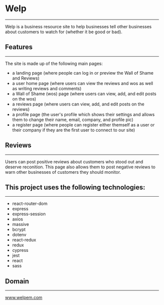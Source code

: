 # Welp
___
Welp is a business resource site to help businesses tell other businesses about customers to watch for (whether it be good or bad).
## Features
___
The site is made up of the following main pages:
* a landing page (where people can log in or preview the Wall of Shame and Reviews)
* a user home page (where users can view the reviews and wos as well as writing reviews and comments)
* a Wall of Shame (wos) page (where users can view, add, and edit posts on the wos)
* a reviews page (where users can view, add, and edit posts on the reviews)
* a profile page (the user's profile which shows their settings and allows them to change their name, email, company, and profile pic)
* a register page (where people can register either themself as a user or their company if they are the first user to connect to our site)
## Reviews
___
Users can post positive reviews about customers who stood out and deserve reconition. This page also allows them to post negative reviews to warn other businesses of customers they should monitor.
## This project uses the following technologies:
___
* react-router-dom
* express
* express-session
* axios
* massive
* bcrypt
* dotenv
* react-redux
* redux
* cypress
* jest
* react
* sass

## Domain
___
www.welpem.com

